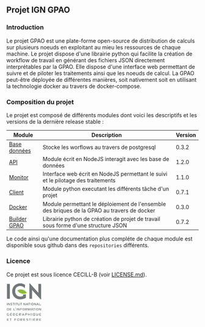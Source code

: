 ## Projet IGN GPAO

### Introduction

Le projet GPAO est une plate-forme open-source de distribution de calculs sur plusieurs noeuds en exploitant au mieu les ressources de chaque machine. Le projet dispose d'une librairie python qui facilite la création de workflow de travail en générant des fichiers JSON directement interprétables par la GPAO. Elle dispose d'une interface web permettant de suivre et de piloter les traitements ainsi que les noeuds de calcul.
La GPAO peut-être déployée de différentes manières, soit nativement soit en utilisant la technologie docker au travers de docker-compose.

### Composition du projet

Le projet est composé de différents modules dont voici les descriptifs et les versions de la dernière release stable : 

| Module | Description | Version |
| --- | --- | --- |
| [Base données](https://github.com/ign-gpao/database) | Stocke les worflows au travers de postgresql | 0.3.2 |
| [API](https://github.com/ign-gpao/api) | Module écrit en NodeJS interagit avec les base de données | 1.2.0 |
| [Monitor](https://github.com/ign-gpao/monitor) | Interface web écrit en NodeJS permettant le suivi et le pilotage des traitements | 1.1.0 |
| [Client](https://github.com/ign-gpao/client) | Module python executant les différents tâche d'un projet | 0.7.1 |
| [Docker](https://github.com/ign-gpao/docker) | Module permettant le déploiement de l'ensemble des briques de la GPAO au travers de docker | 0.3.0 |
| [Builder GPAO](https://github.com/ign-gpao/builder-python) | Librairie python de création de projet de travail sous forme d'une structure JSON | 0.7.2 |

Le code ainsi qu'une documentation plus compléte de chaque module est disponible sous github dans des `repositories` différents.

### Licence

Ce projet est sous licence CECILL-B (voir [LICENSE.md](https://github.com/ign-gpao/.github/blob/main/LICENSE.md)).

[![IGN](https://github.com/ign-gpao/.github/blob/main/images/logo_ign.png)](https://www.ign.fr)


